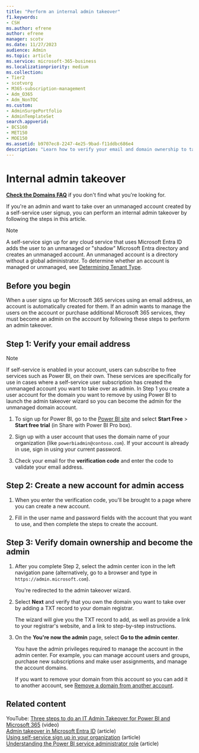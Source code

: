 ```yaml
---
title: "Perform an internal admin takeover"
f1.keywords:
- CSH
ms.author: efrene
author: efrene
manager: scotv
ms.date: 11/27/2023
audience: Admin
ms.topic: article
ms.service: microsoft-365-business
ms.localizationpriority: medium
ms.collection:
- Tier2
- scotvorg 
- M365-subscription-management 
- Adm_O365
- Adm_NonTOC
ms.custom: 
- AdminSurgePortfolio
- AdminTemplateSet
search.appverid:
- BCS160
- MET150
- MOE150
ms.assetid: b9707ec8-2247-4e25-9bad-f11ddbc686e4
description: "Learn how to verify your email and domain ownership to take over an unmanaged account created by a self-service user signup in Microsoft 365."
---
```


# Internal admin takeover

 **[Check the Domains FAQ](../setup/domains-faq.yml)** if you don't find what you're looking for.

If you're an admin and want to take over an unmanaged account created by a self-service user signup, you can perform an internal admin takeover by following the steps in this article.

> [!NOTE]
> A self-service sign up for any cloud service that uses Microsoft Entra ID adds the user to an unmanaged or "shadow" Microsoft Entra directory and creates an unmanaged account. An unmanaged account is a directory without a global administrator. To determine whether an account is managed or unmanaged, see [Determining Tenant Type](/power-platform/admin/powerapps-gdpr-dsr-guide-systemlogs#determining-tenant-type). 
  
## Before you begin

When a user signs up for Microsoft 365 services using an email address, an account is automatically created for them. If an admin wants to manage the users on the account or purchase additional Microsoft 365 services, they must become an admin on the account by following these steps to perform an admin takeover.

## Step 1: Verify your email address

> [!NOTE]
> If self-service is enabled in your account, users can subscribe to free services such as Power BI, on their own. These services are specifically for use in cases where a self-service user subscription has created the unmanaged account you want to take over as admin. In Step 1 you create a user account for the domain you want to remove by using Power BI to launch the admin takeover wizard so you can become the admin for the unmanaged domain account.

1. To sign up for Power BI, go to the [Power BI site](https://powerbi.com) and select **Start Free** > **Start free trial** (in Share with Power BI Pro box). 

2. Sign up with a user account that uses the domain name of your organization (like `powerbiadmin@contoso.com`). If your account is already in use, sign in using your current password.

3. Check your email for the **verification code** and enter the code to validate your email address.

## Step 2: Create a new account for admin access

1. When you enter the verification code, you'll be brought to a page where you can create a new account.

2. Fill in the user name and password fields with the account that you want to use, and then complete the steps to create the account.

## Step 3: Verify domain ownership and become the admin

1. After you complete Step 2, select the admin center icon in the left navigation pane (alternatively, go to a browser and type in `https://admin.microsoft.com`).

    You're redirected to the admin takeover wizard.

2. Select **Next** and verify that you own the domain you want to take over by adding a TXT record to your domain registrar.

    The wizard will give you the TXT record to add, as well as provide a link to your registrar's website, and a link to step-by-step instructions.

3. On the **You're now the admin** page, select **Go to the admin center**.

    You have the admin privileges required to manage the account in the admin center. For example, you can manage account users and groups, purchase new subscriptions and make user assignments, and manage the account domains.

    If you want to remove your domain from this account so you can add it to another account, see [Remove a domain from another account](remove-a-domain-from-another-account.md).
  
## Related content

YouTube: [Three steps to do an IT Admin Takeover for Power BI and Microsoft 365](https://www.youtube.com/watch?v=xt5EsrQBZZk) (video)\
[Admin takeover in Microsoft Entra ID](/azure/active-directory/users-groups-roles/domains-admin-takeover) (article)\
[Using self-service sign up in your organization](self-service-sign-up.md) (article)\
[Understanding the Power BI service administrator role](/power-bi/service-admin-role) (article)
